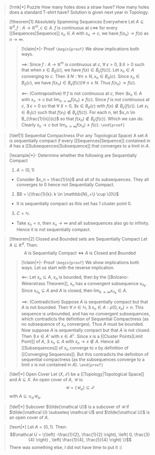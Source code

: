 >[!rmk|*] Puzzle
>How many holes does a straw have?
>How many holes does a standard T-shirt have?
>Solution is given next year in Topology.

>[!theorem|1] Absolutely Spamming Sequences Everywhere
>Let $A \subseteq \mathbb{R}^d, f: A \rightarrow \mathbb{R}^m, c \in A$. $f$ is continuous at $c \iff$ for every [[Sequences|Sequence]] $x_n \in A$ with $x_n \rightarrow c$, we have $f(x_n) \rightarrow f(x)$ as $n \rightarrow \infty$. 
>>[!claim|*]- Proof
>>`\begin{proof}` We show implications both ways.
>>
>>$\implies$: Since $f: A \rightarrow \mathbb{R}^m$ is continuous at $c$, $\forall \: \epsilon > 0, \exists \: \delta > 0$ such that when $x \in B_\delta (c)$, we have $f(x) \in B_\epsilon (f(c))$. Let $x_n \in A$ converging to $c$. Then $\exists \: N: \forall n \ge N, x_n \in B_\delta (c)$. Since $x_n \in B_\delta (c)$, we have $f(x_n) \in B_\epsilon (f(c)) \forall \: n \ge N$. Thus $f(x_n) \rightarrow f(c)$.
>>
>>$\impliedby$: (Contrapositive) If $f$ is not continuous at $c$, then $\exists x_n \in A$ with $x_n \rightarrow c$ but $\lim_{n \rightarrow \infty} f(x_n) \ne f(c)$. Since $f$ is not continuous at $c$, $\exists \: \epsilon >0$ so that $\forall \: \delta > 0, \; \exists x \in B_\delta (c)$ with $f(x) \not\in B_\epsilon (f(c))$. 
>>Let $x_1 \in B_1(c)$ such that $f(x_1) \not\in B_\epsilon (f(c))$. For each $n$, let $x_n \in B_{\frac{1}{n}}(c)$ so that $f(x_n) \not\in B_\epsilon (f(c))$. Which we can do. Clearly $x_n \rightarrow c$ but $\lim_{n \rightarrow \infty} f(x_n) \ne f(c)$.
>> `\end{proof}`

>[!def|1] Sequential Compactness (For any Topological Space)
>A set $A$ is sequentially compact if every [[Sequences|Sequence]] contained in $A$ has a [[Subsequences|Subsequence]] that converges to a limit in $A$.

>[!example|*]- Determine whether the following are Sequentially Compact
>1. $A = (0,1)$
>	- Consider $x_n = \frac{1}{n}$ and all of its subsequences. They all converges to $0$ hence not Sequentially Compact.
>2. $B = \{\frac{1}{k}: k \in \mathbb{N}_+\} \cup \{0\}$
>	- It is sequentially compact as this set has $1$ cluster point $0$.
>3. $C = \mathbb{N}$. 
>	- Take $x_n = n$, then $x_n \rightarrow \infty$ and all subsequences also go to infinity. Hence it is not sequentially compact.

>[!theorem|2] Closed and Bounded sets are Sequentially Compact
>Let $A \subseteq \mathbb{R}^d$. Then: $$A \: \text{is Sequentially Compact} \iff A \: \text{is Closed and Bounded}$$
>>[!claim|*]- Proof
>>`\begin{proof}`  We show implications both ways. Let us start with the reverse implication.
>>
>>$\impliedby$: Let $x_n \subseteq A$, $x_n$ is bounded, then by the [[Bolzano-Weierstrass Theorem]], $x_n$ has a convergent subsequence $x_{n_k}$. Since $x_{n_k} \subseteq A$ and $A$ is closed, then $\lim_{k \rightarrow \infty} x_{n_k} \in A$. 
>>
>>$\implies$: (Contradiction) Suppose $A$ is sequentially compact but that $A$ is not bounded. Then $\forall \: n \in \mathbb{N}, \exists \: x_n \in A: \rho (0,x_n) > n$. This sequence is unbounded, and has no convergent subsequences, which contradicts the definition of Sequential Compactness (as no subsequence of $x_n$ converges). Thus $A$ must be bounded.
>>Now suppose $A$ is sequentially compact but that $A$ is not closed. Then $\exists \: x \in A’$ with $x \in A^c$. Since $x$ is a [[Cluster Points|Limit Point]] of $A$, $\exists \: x_n \subseteq A$ with $x_n \rightarrow x \not\in A$. Hence all [[Subsequences]] of $x_n$ converge to $x$ by definition of [[Converging Sequences]]. But this contradicts the definition of sequential compactness (as the subsequences converge to a limit $x$ is not contained in $A$).
>>`\end{proof}`

>[!def|*] Open Cover
>Let $(X,\mathcal T)$ be a [[Topology|Topological Space]] and $A \subseteq X$. An open cover of $A$, $\mathcal U$ is: $$\mathcal U = \{\mathcal U_\alpha\}\subseteq \mathcal T$$with $A \subseteq \cup_\alpha \mathcal U_\alpha$.

>[!def|*] Subcover
>$\tilde{\mathcal U}$ is a subcover of $\mathcal U$ if $\tilde{\mathcal U} \subseteq \mathcal U$ and $\tilde{\mathcal U}$ is an open cover of $A$.

>[!exm|*]
>Let $A = (0,1)$. Then: $$\mathcal U = \{\left(  -\frac{1}{2}, \frac{1}{2} \right), \left(  0, \frac{3}{4} \right) , \left(  \frac{1}{4}, \frac{5}{4} \right)  \}$$
>There was something else, I did not have time to put it :(



